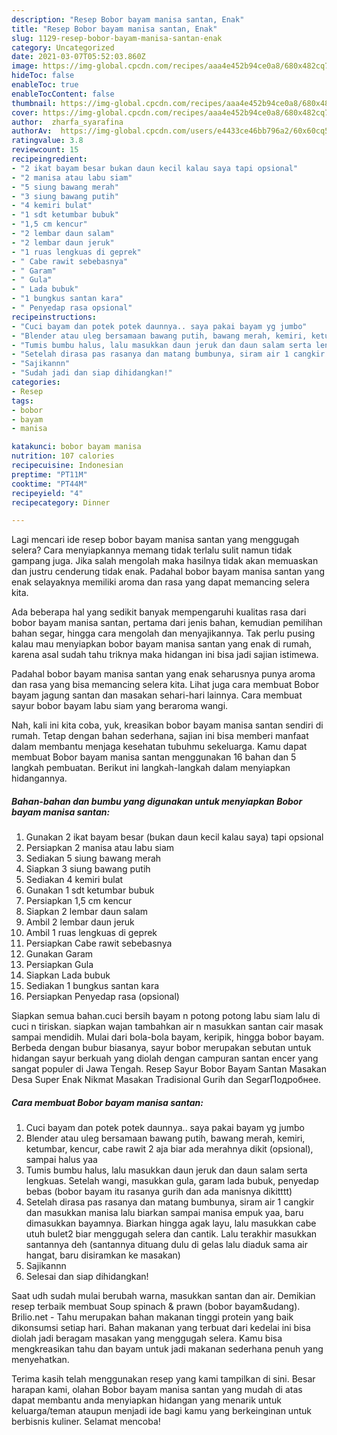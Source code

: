 ```yaml
---
description: "Resep Bobor bayam manisa santan, Enak"
title: "Resep Bobor bayam manisa santan, Enak"
slug: 1129-resep-bobor-bayam-manisa-santan-enak
category: Uncategorized
date: 2021-03-07T05:52:03.860Z
image: https://img-global.cpcdn.com/recipes/aaa4e452b94ce0a8/680x482cq70/bobor-bayam-manisa-santan-foto-resep-utama.jpg
hideToc: false
enableToc: true
enableTocContent: false
thumbnail: https://img-global.cpcdn.com/recipes/aaa4e452b94ce0a8/680x482cq70/bobor-bayam-manisa-santan-foto-resep-utama.jpg
cover: https://img-global.cpcdn.com/recipes/aaa4e452b94ce0a8/680x482cq70/bobor-bayam-manisa-santan-foto-resep-utama.jpg
author:  zharfa_syarafina
authorAv:  https://img-global.cpcdn.com/users/e4433ce46bb796a2/60x60cq50/avatar.jpg
ratingvalue: 3.8
reviewcount: 15
recipeingredient:
- "2 ikat bayam besar bukan daun kecil kalau saya tapi opsional"
- "2 manisa atau labu siam"
- "5 siung bawang merah"
- "3 siung bawang putih"
- "4 kemiri bulat"
- "1 sdt ketumbar bubuk"
- "1,5 cm kencur"
- "2 lembar daun salam"
- "2 lembar daun jeruk"
- "1 ruas lengkuas di geprek"
- " Cabe rawit sebebasnya"
- " Garam"
- " Gula"
- " Lada bubuk"
- "1 bungkus santan kara"
- " Penyedap rasa opsional"
recipeinstructions:
- "Cuci bayam dan potek potek daunnya.. saya pakai bayam yg jumbo"
- "Blender atau uleg bersamaan bawang putih, bawang merah, kemiri, ketumbar, kencur, cabe rawit 2 aja biar ada merahnya dikit (opsional), sampai halus yaa"
- "Tumis bumbu halus, lalu masukkan daun jeruk dan daun salam serta lengkuas. Setelah wangi, masukkan gula, garam lada bubuk, penyedap bebas (bobor bayam itu rasanya gurih dan ada manisnya dikitttt)"
- "Setelah dirasa pas rasanya dan matang bumbunya, siram air 1 cangkir dan masukkan manisa lalu biarkan sampai manisa empuk yaa, baru dimasukkan bayamnya. Biarkan hingga agak layu, lalu masukkan cabe utuh bulet2 biar menggugah selera dan cantik. Lalu terakhir masukkan santannya deh (santannya dituang dulu di gelas lalu diaduk sama air hangat, baru disiramkan ke masakan)"
- "Sajikannn"
- "Sudah jadi dan siap dihidangkan!"
categories:
- Resep
tags:
- bobor
- bayam
- manisa

katakunci: bobor bayam manisa 
nutrition: 107 calories
recipecuisine: Indonesian
preptime: "PT11M"
cooktime: "PT44M"
recipeyield: "4"
recipecategory: Dinner

---
```



Lagi mencari ide resep bobor bayam manisa santan yang menggugah selera? Cara menyiapkannya memang tidak terlalu sulit namun tidak gampang juga. Jika salah mengolah maka hasilnya tidak akan memuaskan dan justru cenderung tidak enak. Padahal bobor bayam manisa santan yang enak selayaknya memiliki aroma dan rasa yang dapat memancing selera kita.


Ada beberapa hal yang sedikit banyak mempengaruhi kualitas rasa dari bobor bayam manisa santan, pertama dari jenis bahan, kemudian pemilihan bahan segar, hingga cara mengolah dan menyajikannya. Tak perlu pusing kalau mau menyiapkan bobor bayam manisa santan yang enak di rumah, karena asal sudah tahu triknya maka hidangan ini bisa jadi sajian istimewa.

Padahal bobor bayam manisa santan yang enak seharusnya punya aroma dan rasa yang bisa memancing selera kita. Lihat juga cara membuat Bobor bayam jagung santan dan masakan sehari-hari lainnya. Cara membuat sayur bobor bayam labu siam yang beraroma wangi.


Nah, kali ini kita coba, yuk, kreasikan bobor bayam manisa santan sendiri di rumah. Tetap dengan bahan sederhana, sajian ini bisa memberi manfaat dalam membantu menjaga kesehatan tubuhmu sekeluarga. Kamu dapat membuat Bobor bayam manisa santan menggunakan 16 bahan dan 5 langkah pembuatan. Berikut ini langkah-langkah dalam menyiapkan hidangannya.

<!--inarticleads1-->

##### Bahan-bahan dan bumbu yang digunakan untuk menyiapkan Bobor bayam manisa santan:

1. Gunakan 2 ikat bayam besar (bukan daun kecil kalau saya) tapi opsional
1. Persiapkan 2 manisa atau labu siam
1. Sediakan 5 siung bawang merah
1. Siapkan 3 siung bawang putih
1. Sediakan 4 kemiri bulat
1. Gunakan 1 sdt ketumbar bubuk
1. Persiapkan 1,5 cm kencur
1. Siapkan 2 lembar daun salam
1. Ambil 2 lembar daun jeruk
1. Ambil 1 ruas lengkuas di geprek
1. Persiapkan  Cabe rawit sebebasnya
1. Gunakan  Garam
1. Persiapkan  Gula
1. Siapkan  Lada bubuk
1. Sediakan 1 bungkus santan kara
1. Persiapkan  Penyedap rasa (opsional)


Siapkan semua bahan.cuci bersih bayam n potong potong labu siam lalu di cuci n tiriskan. siapkan wajan tambahkan air n masukkan santan cair masak sampai mendidih. Mulai dari bola-bola bayam, keripik, hingga bobor bayam. Berbeda dengan bubur biasanya, sayur bobor merupakan sebutan untuk hidangan sayur berkuah yang diolah dengan campuran santan encer yang sangat populer di Jawa Tengah. Resep Sayur Bobor Bayam Santan Masakan Desa Super Enak Nikmat Masakan Tradisional Gurih dan SegarПодробнее. 

<!--inarticleads2-->

##### Cara membuat Bobor bayam manisa santan:

1. Cuci bayam dan potek potek daunnya.. saya pakai bayam yg jumbo
1. Blender atau uleg bersamaan bawang putih, bawang merah, kemiri, ketumbar, kencur, cabe rawit 2 aja biar ada merahnya dikit (opsional), sampai halus yaa
1. Tumis bumbu halus, lalu masukkan daun jeruk dan daun salam serta lengkuas. Setelah wangi, masukkan gula, garam lada bubuk, penyedap bebas (bobor bayam itu rasanya gurih dan ada manisnya dikitttt)
1. Setelah dirasa pas rasanya dan matang bumbunya, siram air 1 cangkir dan masukkan manisa lalu biarkan sampai manisa empuk yaa, baru dimasukkan bayamnya. Biarkan hingga agak layu, lalu masukkan cabe utuh bulet2 biar menggugah selera dan cantik. Lalu terakhir masukkan santannya deh (santannya dituang dulu di gelas lalu diaduk sama air hangat, baru disiramkan ke masakan)
1. Sajikannn
1. Selesai dan siap dihidangkan!

Saat udh sudah mulai berubah warna, masukkan santan dan air. Demikian resep terbaik membuat Soup spinach &amp; prawn (bobor bayam&amp;udang). Brilio.net - Tahu merupakan bahan makanan tinggi protein yang baik dikonsumsi setiap hari. Bahan makanan yang terbuat dari kedelai ini bisa diolah jadi beragam masakan yang menggugah selera. Kamu bisa mengkreasikan tahu dan bayam untuk jadi makanan sederhana penuh yang menyehatkan. 

Terima kasih telah menggunakan resep yang kami tampilkan di sini. Besar harapan kami, olahan Bobor bayam manisa santan yang mudah di atas dapat membantu anda menyiapkan hidangan yang menarik untuk keluarga/teman ataupun menjadi ide bagi kamu yang berkeinginan untuk berbisnis kuliner. Selamat mencoba!
